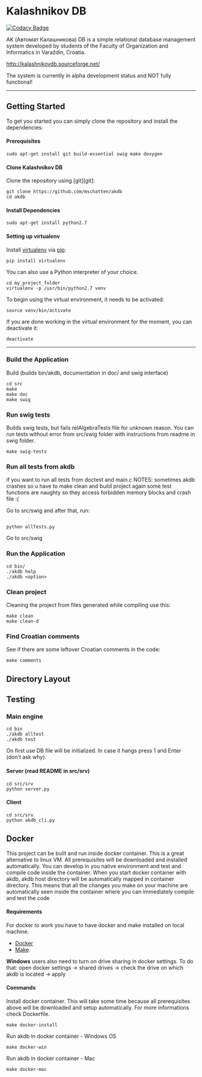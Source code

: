 # Kalashnikov DB 
[![Codacy Badge](https://api.codacy.com/project/badge/Grade/92d1b22c17054c36931b033bac1a7c52)](https://www.codacy.com/app/TheWildHorse/akdb?utm_source=github.com&amp;utm_medium=referral&amp;utm_content=mschatten/akdb&amp;utm_campaign=Badge_Grade)

AK (Автомат Калашникова) DB is a simple relational database management system 
developed by students of the Faculty of Organization and Informatics in 
Varaždin, Croatia.

http://kalashnikovdb.sourceforge.net/

The system is currently in alpha development status and NOT fully functional!
***
## Getting Started
To get you started you can simply clone the repository and install the dependencies:

#### Prerequisites
```
sudo apt-get install git build-essential swig make doxygen
```
#### Clone Kalashnikov DB
Clone the repository using [git][git]:

```
git clone https://github.com/mschatten/akdb
cd akdb
```
#### Install Dependencies
```
sudo apt-get install python2.7
```
#### Setting up virtualenv
Install [virtualenv](http://docs.python-guide.org/en/latest/dev/virtualenvs/) via [pip](https://pip.pypa.io/en/stable/installing/):
```
pip install virtualenv
```
You can also use a Python interpreter of your choice.
```
cd my_project_folder
virtualenv -p /usr/bin/python2.7 venv
```
To begin using the virtual environment, it needs to be activated:
```
source venv/bin/activate
```
If you are done working in the virtual environment for the moment, you can deactivate it:
```
deactivate
```
***
### Build the Application
Build (builds bin/akdb, documentation in doc/ and swig interface)
```
cd src
make
make doc
make swig
```
### Run swig tests
Builds swig tests, but fails relAlgebraTests file for unknown reason. You can run tests without error from src/swig folder with instructions from readme in swig folder. 
```
make swig-tests

```
### Run all tests from akdb
if you want to run all tests from doctest and main.c
NOTES:
	sometimes akdb crashes so u have to make clean and build project again
	some test functions are naughty so they access forbidden memory blocks and crash file :(

Go to src/swig and after that, run:
```

python allTests.py

```
Go to src/swig
### Run the Application
```
cd bin/
./akdb help
./akdb <option>
```
### Clean project
Cleaning the project from files generated while compiling use this:
```
make clean
make clean-d
```

### Find Croatian comments
See if there are some leftover Croatian comments in the code:
```
make comments
```

## Directory Layout
## Testing
### Main engine
```
cd bin
./akdb alltest
./akdb test
```
On first use DB file will be initialized. In case it hangs press 1 and Enter
(don't ask why).

#### Server (read README in src/srv)
```
cd src/srv
python server.py
```

#### Client
```
cd src/srv
python akdb_cli.py
```

## Docker

This project can be built and run inside docker container. This is a great alternative to linux VM.
All prerequisites will be downloaded and installed automatically. You can develop in you native environment and test and compile code inside the container.
When you start docker container with akdb, akdb host directory will be automatically mapped in container directory. This means that all the changes you make on your machine are automatically seen inside the container where you can immediately compile and test the code

#### Requirements

For docker to work you have to have docker and make installed on local machine.
* [Docker](https://www.docker.com/) 
* [Make](https://www.gnu.org/software/make/)

**Windows** users also need to turn on drive sharing in docker settings.
To do that: open docker settings -> shared drives -> check the drive on which akdb is located -> apply

#### Commands

Install docker container. This will take some time because all prerequisites above will be downloaded and setup automatically.
For more informations check Dockerfile.
``` 
make docker-install 
```

Run akdb in docker container - Windows OS
``` 
make docker-win 
```

Run akdb in docker container - Mac
``` 
make docker-mac
```


